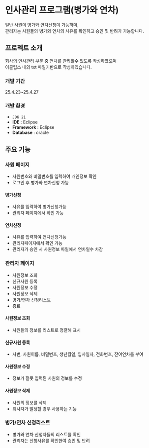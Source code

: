 # 인사관리 프로그램(병가와 연차)
일반 사원이 병가와 연차신청이 가능하며, <br>관리자는 사원들의 병가와 연차의 
사유를 확인하고 승인 및 반려가 가능합니다.

## 프로젝트 소개
회사의 인사관리 부분 중 연차를 관리할수 있도록 작성하였으며<br>
이클립스 내의 txt 파일기반으로 작성하였습니다.
<br>

### 개발 기간
25.4.23~25.4.27
###  개발 환경
- `JDK 21`
- **IDE** : Eclipse
- **Framework** : Eclipse
- **Database** : oracle


##  주요 기능
### 사원 페이지
- 사원번호와 비밀번호를 입력하여 개인정보 확인
- 로그인 후 병가와 연차신청 가능

#### 병가신청
- 사유를 입력하여 병가신청가능
- 관리자 페이지에서 확인 가능
#### 연차신청
- 사유를 입력하여 연차신청가능
- 관리자페이지에서 확인 가능
- 관리자가 승인 시 사원정보 파일에서 연차일수 차감

### 관리자 페이지
- 사원정보 조회
- 신규사원 등록
- 사원정보 수정
- 사원정보 삭제
- 병가/연차 신청리스트
- 종료
#### 사원정보 조회
- 사원들의 정보를 리스트로 정렬해 표시
  
#### 신규사원 등록
- 사번, 사원이름, 비밀번호, 생년월일, 입사일자, 전화번호, 잔여연차를 부여

#### 사원정보 수정
- 정보가 잘못 입력된 사원의 정보를 수정

#### 사원정보 삭제
- 사원의 정보를 삭제
- 퇴사자가 발생할 경우 사용하는 기능

### 병가/연차 신청리스트
- 병가와 연차 신청자들의 리스트를 확인
- 관리자는 신청사유를 확인한여 승인 및 반려
